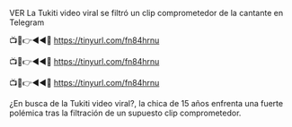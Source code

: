 VER La Tukiti video viral se filtró un clip comprometedor de la cantante en Telegram

📺📱👉◄◄🔴  https://tinyurl.com/fn84hrnu

📺📱👉◄◄🔴  https://tinyurl.com/fn84hrnu

📺📱👉◄◄🔴  https://tinyurl.com/fn84hrnu


¿En busca de la Tukiti video viral?, la chica de 15 años enfrenta una fuerte polémica tras la filtración de un supuesto clip comprometedor.
